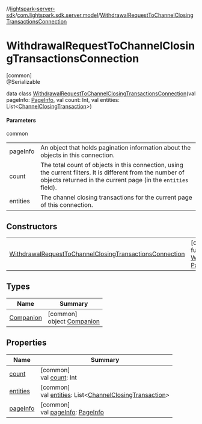//[lightspark-server-sdk](../../../index.md)/[com.lightspark.sdk.server.model](../index.md)/[WithdrawalRequestToChannelClosingTransactionsConnection](index.md)

# WithdrawalRequestToChannelClosingTransactionsConnection

[common]\
@Serializable

data class [WithdrawalRequestToChannelClosingTransactionsConnection](index.md)(val pageInfo: [PageInfo](../-page-info/index.md), val count: Int, val entities: List&lt;[ChannelClosingTransaction](../-channel-closing-transaction/index.md)&gt;)

#### Parameters

common

| | |
|---|---|
| pageInfo | An object that holds pagination information about the objects in this connection. |
| count | The total count of objects in this connection, using the current filters. It is different from the number of objects returned in the current page (in the `entities` field). |
| entities | The channel closing transactions for the current page of this connection. |

## Constructors

| | |
|---|---|
| [WithdrawalRequestToChannelClosingTransactionsConnection](-withdrawal-request-to-channel-closing-transactions-connection.md) | [common]<br>fun [WithdrawalRequestToChannelClosingTransactionsConnection](-withdrawal-request-to-channel-closing-transactions-connection.md)(pageInfo: [PageInfo](../-page-info/index.md), count: Int, entities: List&lt;[ChannelClosingTransaction](../-channel-closing-transaction/index.md)&gt;) |

## Types

| Name | Summary |
|---|---|
| [Companion](-companion/index.md) | [common]<br>object [Companion](-companion/index.md) |

## Properties

| Name | Summary |
|---|---|
| [count](count.md) | [common]<br>val [count](count.md): Int |
| [entities](entities.md) | [common]<br>val [entities](entities.md): List&lt;[ChannelClosingTransaction](../-channel-closing-transaction/index.md)&gt; |
| [pageInfo](page-info.md) | [common]<br>val [pageInfo](page-info.md): [PageInfo](../-page-info/index.md) |
